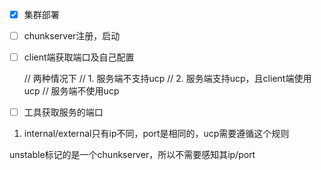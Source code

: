 - [x] 集群部署
- [ ] chunkserver注册，启动
- [ ] client端获取端口及自己配置

    // 两种情况下
    // 1. 服务端不支持ucp
    // 2. 服务端支持ucp，且client端使用ucp
    //                 服务端不使用ucp 

- [ ] 工具获取服务的端口

1. internal/external只有ip不同，port是相同的，ucp需要遵循这个规则

unstable标记的是一个chunkserver，所以不需要感知其ip/port
